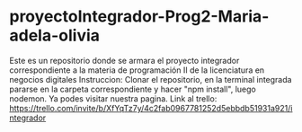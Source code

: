 # proyectoIntegrador-Prog2-Maria-adela-olivia
Este es un repositorio donde se armara el proyecto integrador correspondiente a la materia de programación II de la licenciatura en negocios digitales 
Instruccion:
Clonar el repositorio, en la terminal integrada pararse en la carpeta correspondiente y hacer "npm install", luego nodemon. 
Ya podes visitar nuestra pagina.
Link al trello: https://trello.com/invite/b/XfYqTz7y/4c2fab0967781252d5ebbdb51931a921/integrador
